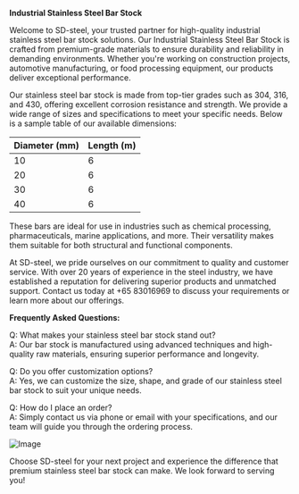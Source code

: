 **Industrial Stainless Steel Bar Stock**

Welcome to SD-steel, your trusted partner for high-quality industrial stainless steel bar stock solutions. Our Industrial Stainless Steel Bar Stock is crafted from premium-grade materials to ensure durability and reliability in demanding environments. Whether you're working on construction projects, automotive manufacturing, or food processing equipment, our products deliver exceptional performance.

Our stainless steel bar stock is made from top-tier grades such as 304, 316, and 430, offering excellent corrosion resistance and strength. We provide a wide range of sizes and specifications to meet your specific needs. Below is a sample table of our available dimensions:

| Diameter (mm) | Length (m) |
|---------------|------------|
| 10            | 6          |
| 20            | 6          |
| 30            | 6          |
| 40            | 6          |

These bars are ideal for use in industries such as chemical processing, pharmaceuticals, marine applications, and more. Their versatility makes them suitable for both structural and functional components.

At SD-steel, we pride ourselves on our commitment to quality and customer service. With over 20 years of experience in the steel industry, we have established a reputation for delivering superior products and unmatched support. Contact us today at +65 83016969 to discuss your requirements or learn more about our offerings.

**Frequently Asked Questions:**

Q: What makes your stainless steel bar stock stand out?  
A: Our bar stock is manufactured using advanced techniques and high-quality raw materials, ensuring superior performance and longevity.

Q: Do you offer customization options?  
A: Yes, we can customize the size, shape, and grade of our stainless steel bar stock to suit your unique needs.

Q: How do I place an order?  
A: Simply contact us via phone or email with your specifications, and our team will guide you through the ordering process.

![Image](https://github.com/user-attachments/assets/2567258e-e124-4816-932d-1809bd27ef0b)

Choose SD-steel for your next project and experience the difference that premium stainless steel bar stock can make. We look forward to serving you!